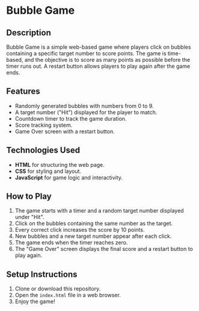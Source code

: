 # Bubble Game

## Description
Bubble Game is a simple web-based game where players click on bubbles containing a specific target number to score points. The game is time-based, and the objective is to score as many points as possible before the timer runs out. A restart button allows players to play again after the game ends.

## Features
- Randomly generated bubbles with numbers from 0 to 9.
- A target number ("Hit") displayed for the player to match.
- Countdown timer to track the game duration.
- Score tracking system.
- Game Over screen with a restart button.

## Technologies Used
- **HTML** for structuring the web page.
- **CSS** for styling and layout.
- **JavaScript** for game logic and interactivity.

## How to Play
1. The game starts with a timer and a random target number displayed under "Hit".
2. Click on the bubbles containing the same number as the target.
3. Every correct click increases the score by 10 points.
4. New bubbles and a new target number appear after each click.
5. The game ends when the timer reaches zero.
6. The "Game Over" screen displays the final score and a restart button to play again.

## Setup Instructions
1. Clone or download this repository.
2. Open the `index.html` file in a web browser.
3. Enjoy the game!
